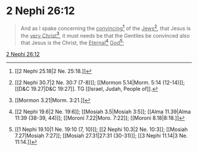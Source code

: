 # 2 Nephi 26:12

> And as I spake concerning the <u>convincing</u>[^a] of the <u>Jews</u>[^b], that Jesus is the <u>very Christ</u>[^c], it must needs be that the Gentiles be convinced also that Jesus is the Christ, the <u>Eternal</u>[^d] <u>God</u>[^e];

[2 Nephi 26:12](https://www.churchofjesuschrist.org/study/scriptures/bofm/2-ne/26?lang=eng&id=p12#p12)


[^a]: [[2 Nephi 25.18|2 Ne. 25:18.]]
[^b]: [[2 Nephi 30.7|2 Ne. 30:7 (7-8)]]; [[Mormon 5.14|Morm. 5:14 (12-14)]]; [[D&C 19.27|D&C 19:27]]. TG [[Israel, Judah, People of]].
[^c]: [[Mormon 3.21|Morm. 3:21.]]
[^d]: [[2 Nephi 19.6|2 Ne. 19:6]]; [[Mosiah 3.5|Mosiah 3:5]]; [[Alma 11.39|Alma 11:39 (38-39, 44)]]; [[Moroni 7.22|Moro. 7:22]]; [[Moroni 8.18|8:18.]]
[^e]: [[1 Nephi 19.10|1 Ne. 19:10 (7, 10)]]; [[2 Nephi 10.3|2 Ne. 10:3]]; [[Mosiah 7.27|Mosiah 7:27]]; [[Mosiah 27.31|27:31 (30-31)]]; [[3 Nephi 11.14|3 Ne. 11:14.]]
